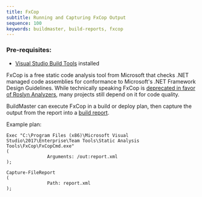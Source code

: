 ```yaml
---
title: FxCop
subtitle: Running and Capturing FxCop Output
sequence: 100
keywords: buildmaster, build-reports, fxcop
---
```


### Pre-requisites: 
 - [Visual Studio Build Tools](https://visualstudio.microsoft.com/downloads) installed
 
FxCop is a free static code analysis tool from Microsoft that checks .NET managed code assemblies for conformance to Microsoft's .NET Framework Design Guidelines. While technically speaking FxCop is [deprecated in favor of Roslyn Analyzers](https://docs.microsoft.com/en-us/visualstudio/code-quality/fxcop-analyzers?view=vs-2019), many projects still depend on it for code quality. 
 
BuildMaster can execute FxCop in a build or deploy plan, then capture the output from the report into a [build report](/support/documentation/buildmaster/builds/tests/build-reports).
 
Example plan: 
 
```
Exec "C:\Program Files (x86)\Microsoft Visual Studio\2017\Enterprise\Team Tools\Static Analysis Tools\FxCop\FxCopCmd.exe"
(
               Arguments: /out:report.xml 
);
 
Capture-FileReport
(
               Path: report.xml
);
```